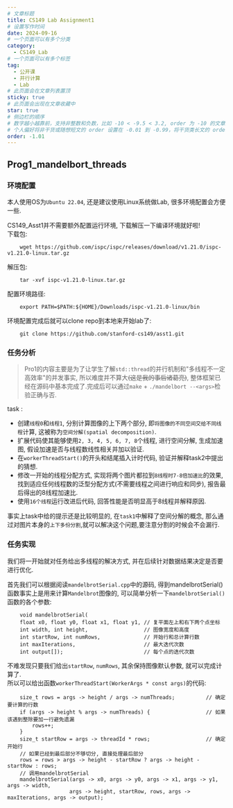```yaml
---
# 文章标题
title: CS149 Lab Assignment1
# 设置写作时间
date: 2024-09-16
# 一个页面可以有多个分类
category:
  - CS149_Lab
# 一个页面可以有多个标签
tag:
  - 公开课
  - 并行计算
  - Lab
# 此页面会在文章列表置顶
sticky: true
# 此页面会出现在文章收藏中
star: true
# 侧边栏的顺序
# 数字越小越靠前，支持非整数和负数，比如 -10 < -9.5 < 3.2, order 为 -10 的文章会最靠上。
# 个人偏好将非干货或随想短文的 order 设置在 -0.01 到 -0.99，将干货类长文的 order 设置在 -1 到负无穷。每次新增文章都会在上一篇的基础上递减 order 值。
order: -1.01
---
```


## Prog1_mandelbort_threads

### 环境配置

本人使用OS为`Ubuntu 22.04`, 还是建议使用Linux系统做Lab, 很多环境配置会方便一些.  

CS149_Asst1并不需要额外配置运行环境, 下载解压一下编译环境就好啦!  
下载包:  

```
    wget https://github.com/ispc/ispc/releases/download/v1.21.0/ispc-v1.21.0-linux.tar.gz
```  

解压包:  

```
    tar -xvf ispc-v1.21.0-linux.tar.gz
```

配置环境路径:  

```
    export PATH=$PATH:${HOME}/Downloads/ispc-v1.21.0-linux/bin
```  

环境配置完成后就可以clone repo到本地来开始lab了:  

```  
    git clone https://github.com/stanford-cs149/asst1.git
```  

### 任务分析

> Pro1的内容主要是为了让学生了解`std::thread`的并行机制和"多线程不一定高效率"的并发事实, 所以难度并不算大~~(这是我的事后诸葛亮)~~, 整体框架已经在源码中基本完成了.完成后可以通过`make` + `./mandelbort --<args>`检验正确与否.

task :  

- 创建`线程0`和`线程1`, 分别计算图像的上下两个部分, 即`将图像的不同空间交给不同线程`计算, 这被称为`空间分解(spatial decomposition)`.
- 扩展代码使其能够使用`2, 3, 4, 5, 6, 7, 8`个线程, 进行空间分解, 生成加速图, 假设加速是否与线程数线性相关并加以验证.
- 在`workerThreadStart()`的开头和结尾插入计时代码, 验证并解释task2中提出的猜想.
- 修改一开始的线程分配方式, 实现将两个图片都拉到`8线程时7-8倍加速比`的效果, 找到适应任何线程数的泛型分配方式(不需要线程之间进行响应和同步), 报告最后得出的8线程加速比.
- 使用`16个线程`运行改进后代码, 回答性能是否明显高于8线程并解释原因.

事实上task中给的提示还是比较明显的, 在`task1`中解释了空间分解的概念, 那么通过对图片本身的`上下多份分割`,就可以解决这个问题,要注意分割的时候会不会漏行.  

### 任务实现

我们将一开始就对任务给出多线程的解决方式, 并在后续针对数据结果决定是否要进行优化.  

首先我们可以根据阅读`mandelbrotSerial.cpp`中的源码, 得到mandelbrotSerial()函数事实上是用来计算`Mandelbrot`图像的, 可以简单分析一下`mandelbrotSerial()`函数的各个参数:  

```
    void mandelbrotSerial(
    float x0, float y0, float x1, float y1, // 复平面左上和右下两个点坐标
    int width, int height,                  // 图像宽度和高度
    int startRow, int numRows,              // 开始行和总计算行数
    int maxIterations,                      // 最大迭代次数
    int output[]);                          // 每个点的迭代次数
```  

不难发现只要我们给出`startRow`, `numRows`, 其余保持图像默认参数, 就可以完成计算了.  
所以可以给出函数`workerThreadStart(WorkerArgs * const args)`的代码:  

```
    size_t rows = args -> height / args -> numThreads;          // 确定要计算的行数
    if (args -> height % args -> numThreads) {                  // 如果该遇到整除要加一行避免遗漏
        rows++;
    }
    size_t startRow = args -> threadId * rows;                  // 确定开始行
    // 如果已经到最后部分不够切分, 直接处理最后部分
    rows = rows > args -> height - startRow ? args -> height - startRow : rows;
    // 调用mandelbrotSerial
    mandelbrotSerial(args -> x0, args -> y0, args -> x1, args -> y1, args -> width, 
                    args -> height, startRow, rows, args -> maxIterations, args -> output);
``` 